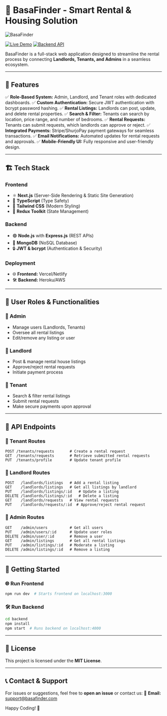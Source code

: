 # 🏡 BasaFinder - Smart Rental & Housing Solution

![BasaFinder](https://your-image-url.com/banner.png)

[![Live Demo](https://img.shields.io/badge/Live%20Demo-%23007bff.svg?style=for-the-badge&logo=vercel&logoColor=white)](https://bashafinder-n7tg90lpf-jsenses-projects.vercel.app/)
[![Backend API](https://img.shields.io/badge/Backend%20API-%2300d09c.svg?style=for-the-badge&logo=node.js&logoColor=white)](https://github.com/J-sense/tasks_api)

BasaFinder is a full-stack web application designed to streamline the rental process by connecting **Landlords, Tenants, and Admins** in a seamless ecosystem.

---

## 🚀 Features

✅ **Role-Based System:** Admin, Landlord, and Tenant roles with dedicated dashboards.
✅ **Custom Authentication:** Secure JWT authentication with bcrypt password hashing.
✅ **Rental Listings:** Landlords can post, update, and delete rental properties.
✅ **Search & Filter:** Tenants can search by location, price range, and number of bedrooms.
✅ **Rental Requests:** Tenants can submit requests, which landlords can approve or reject.
✅ **Integrated Payments:** Stripe/ShurjoPay payment gateways for seamless transactions.
✅ **Email Notifications:** Automated updates for rental requests and approvals.
✅ **Mobile-Friendly UI:** Fully responsive and user-friendly design.

---

## 🏗️ Tech Stack

### **Frontend**

- ⚛ **Next.js** (Server-Side Rendering & Static Site Generation)
- 🔷 **TypeScript** (Type Safety)
- 🎨 **Tailwind CSS** (Modern Styling)
- 🔄 **Redux Toolkit** (State Management)

### **Backend**

- 🟢 **Node.js** with **Express.js** (REST APIs)
- 🍃 **MongoDB** (NoSQL Database)
- 🔒 **JWT & bcrypt** (Authentication & Security)

### **Deployment**

- 🌐 **Frontend:** Vercel/Netlify
- 🛠 **Backend:** Heroku/AWS

---

## 📌 User Roles & Functionalities

### **🔹 Admin**

- Manage users (Landlords, Tenants)
- Oversee all rental listings
- Edit/remove any listing or user

### **🔹 Landlord**

- Post & manage rental house listings
- Approve/reject rental requests
- Initiate payment process

### **🔹 Tenant**

- Search & filter rental listings
- Submit rental requests
- Make secure payments upon approval

---

<!-- ## 📸 Screenshots

![Home Page](https://your-image-url.com/homepage.png)
![Dashboard](https://your-image-url.com/dashboard.png)

--- -->

## 🎯 API Endpoints

### **🔹 Tenant Routes**

```http
POST /tenants/requests       # Create a rental request
GET  /tenants/requests       # Retrieve submitted rental requests
PUT  /tenants/profile        # Update tenant profile
```

### **🔹 Landlord Routes**

```http
POST   /landlords/listings   # Add a rental listing
GET    /landlords/listings   # Get all listings by landlord
PUT    /landlords/listings/:id   # Update a listing
DELETE /landlords/listings/:id   # Delete a listing
GET    /landlords/requests   # View rental requests
PUT    /landlords/requests/:id  # Approve/reject rental request
```

### **🔹 Admin Routes**

```http
GET    /admin/users          # Get all users
PUT    /admin/users/:id      # Update user roles
DELETE /admin/user/:id       # Remove a user
GET    /admin/listings       # Get all rental listings
PUT    /admin/listings/:id   # Moderate a listing
DELETE /admin/listings/:id   # Remove a listing
```

---

## 🚀 Getting Started

### **🌐 Run Frontend**

```bash
npm run dev  # Starts frontend on localhost:3000
```

### **🛠 Run Backend**

```bash
cd backend
npm install
npm start  # Runs backend on localhost:4000
```

---

## 📜 License

This project is licensed under the **MIT License**.

---

## 📞 Contact & Support

For issues or suggestions, feel free to **open an issue** or contact us:
📧 **Email:** [support@basafinder.com](jishan1873@gmail.com)

<!-- 🌍 **Website:** [basafinder.com](https://your-live-demo-link.com)
📢 **Twitter:** [@basafinder](https://twitter.com/basafinder) -->

Happy Coding! 🚀
